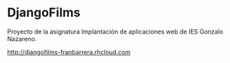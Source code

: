 DjangoFilms
===================

Proyecto de la asignatura Implantación de aplicaciones web de IES Gonzalo Nazareno.

http://djangofilms-franbarrera.rhcloud.com
